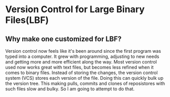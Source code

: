 # Version Control for Large Binary Files(LBF)

## Why make one customized for LBF?
Version control now feels like it's been around since the first program was typed into a computer. It grew with programming, adjusting to new needs and getting more and more efficient along the way. Most version control used now works great with text files, but becomes less refined when it comes to binary files. Instead of storing the changes, the version control system (VCS) stores each version of the file. Doing this can quickly bulk up the version tree. This making pulls, commits and clones of reposistores with such files slow and bulky. So I am going to attempt to do that.